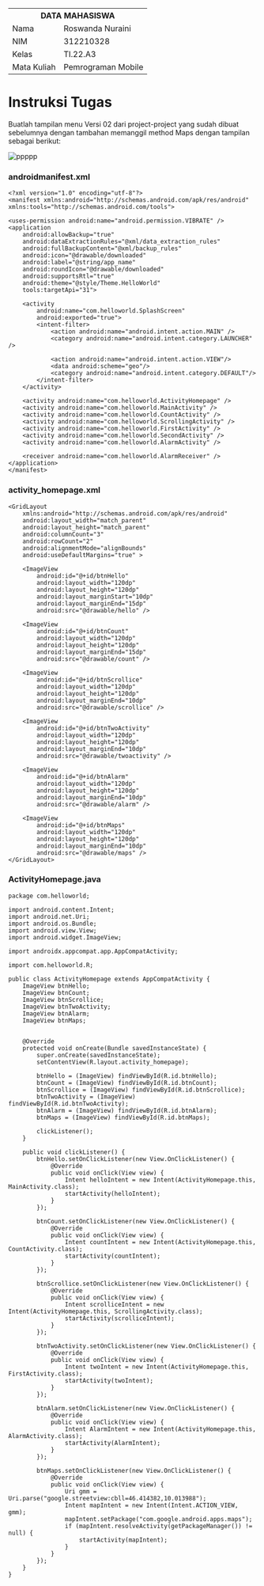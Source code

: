 <table>
  <tr>
    <th colspan="2">DATA MAHASISWA</th>
  </tr>
  <tr>
    <td>Nama</td>
    <td>Roswanda Nuraini</td>
  </tr>
  <tr>
    <td>NIM</td>
    <td>312210328</td>
  </tr>
  <tr>
    <td>Kelas</td>
    <td>TI.22.A3</td>
  </tr>
  <tr>
    <td>Mata Kuliah</td>
    <td>Pemrograman Mobile</td>
  </tr>
</table>

# Instruksi Tugas

Buatlah tampilan menu Versi 02 dari project-project yang sudah dibuat sebelumnya dengan tambahan memanggil method Maps dengan tampilan sebagai berikut:

![ppppp](https://github.com/roswanda11/Implicit-Intent-V0.2/assets/115516632/1fa474ee-f3a3-415b-8148-4cc06a67373b)

### androidmanifest.xml

    <?xml version="1.0" encoding="utf-8"?>
    <manifest xmlns:android="http://schemas.android.com/apk/res/android"
    xmlns:tools="http://schemas.android.com/tools">
    
    <uses-permission android:name="android.permission.VIBRATE" />
    <application
        android:allowBackup="true"
        android:dataExtractionRules="@xml/data_extraction_rules"
        android:fullBackupContent="@xml/backup_rules"
        android:icon="@drawable/downloaded"
        android:label="@string/app_name"
        android:roundIcon="@drawable/downloaded"
        android:supportsRtl="true"
        android:theme="@style/Theme.HelloWorld"
        tools:targetApi="31">
    
        <activity
            android:name="com.helloworld.SplashScreen"
            android:exported="true">
            <intent-filter>
                <action android:name="android.intent.action.MAIN" />
                <category android:name="android.intent.category.LAUNCHER" />
    
                <action android:name="android.intent.action.VIEW"/>
                <data android:scheme="geo"/>
                <category android:name="android.intent.category.DEFAULT"/>
            </intent-filter>
        </activity>
    
        <activity android:name="com.helloworld.ActivityHomepage" />
        <activity android:name="com.helloworld.MainActivity" />
        <activity android:name="com.helloworld.CountActivity" />
        <activity android:name="com.helloworld.ScrollingActivity" />
        <activity android:name="com.helloworld.FirstActivity" />
        <activity android:name="com.helloworld.SecondActivity" />
        <activity android:name="com.helloworld.AlarmActivity" />
    
        <receiver android:name="com.helloworld.AlarmReceiver" />
    </application>
    </manifest>


### activity_homepage.xml

    <GridLayout
        xmlns:android="http://schemas.android.com/apk/res/android"
        android:layout_width="match_parent"
        android:layout_height="match_parent"
        android:columnCount="3"
        android:rowCount="2"
        android:alignmentMode="alignBounds"
        android:useDefaultMargins="true" >
    
        <ImageView
            android:id="@+id/btnHello"
            android:layout_width="120dp"
            android:layout_height="120dp"
            android:layout_marginStart="10dp"
            android:layout_marginEnd="15dp"
            android:src="@drawable/hello" />
    
        <ImageView
            android:id="@+id/btnCount"
            android:layout_width="120dp"
            android:layout_height="120dp"
            android:layout_marginEnd="15dp"
            android:src="@drawable/count" />
    
        <ImageView
            android:id="@+id/btnScrollice"
            android:layout_width="120dp"
            android:layout_height="120dp"
            android:layout_marginEnd="10dp"
            android:src="@drawable/scrollice" />
    
        <ImageView
            android:id="@+id/btnTwoActivity"
            android:layout_width="120dp"
            android:layout_height="120dp"
            android:layout_marginEnd="10dp"
            android:src="@drawable/twoactivity" />
    
        <ImageView
            android:id="@+id/btnAlarm"
            android:layout_width="120dp"
            android:layout_height="120dp"
            android:layout_marginEnd="10dp"
            android:src="@drawable/alarm" />
    
        <ImageView
            android:id="@+id/btnMaps"
            android:layout_width="120dp"
            android:layout_height="120dp"
            android:layout_marginEnd="10dp"
            android:src="@drawable/maps" />
    </GridLayout>

### ActivityHomepage.java

    package com.helloworld;
    
    import android.content.Intent;
    import android.net.Uri;
    import android.os.Bundle;
    import android.view.View;
    import android.widget.ImageView;
    
    import androidx.appcompat.app.AppCompatActivity;
    
    import com.helloworld.R;
    
    public class ActivityHomepage extends AppCompatActivity {
        ImageView btnHello;
        ImageView btnCount;
        ImageView btnScrollice;
        ImageView btnTwoActivity;
        ImageView btnAlarm;
        ImageView btnMaps;
    
    
        @Override
        protected void onCreate(Bundle savedInstanceState) {
            super.onCreate(savedInstanceState);
            setContentView(R.layout.activity_homepage);
    
            btnHello = (ImageView) findViewById(R.id.btnHello);
            btnCount = (ImageView) findViewById(R.id.btnCount);
            btnScrollice = (ImageView) findViewById(R.id.btnScrollice);
            btnTwoActivity = (ImageView) findViewById(R.id.btnTwoActivity);
            btnAlarm = (ImageView) findViewById(R.id.btnAlarm);
            btnMaps = (ImageView) findViewById(R.id.btnMaps);
    
            clickListener();
        }
    
        public void clickListener() {
            btnHello.setOnClickListener(new View.OnClickListener() {
                @Override
                public void onClick(View view) {
                    Intent helloIntent = new Intent(ActivityHomepage.this, MainActivity.class);
                    startActivity(helloIntent);
                }
            });
    
            btnCount.setOnClickListener(new View.OnClickListener() {
                @Override
                public void onClick(View view) {
                    Intent countIntent = new Intent(ActivityHomepage.this, CountActivity.class);
                    startActivity(countIntent);
                }
            });
    
            btnScrollice.setOnClickListener(new View.OnClickListener() {
                @Override
                public void onClick(View view) {
                    Intent scrolliceIntent = new Intent(ActivityHomepage.this, ScrollingActivity.class);
                    startActivity(scrolliceIntent);
                }
            });
    
            btnTwoActivity.setOnClickListener(new View.OnClickListener() {
                @Override
                public void onClick(View view) {
                    Intent twoIntent = new Intent(ActivityHomepage.this, FirstActivity.class);
                    startActivity(twoIntent);
                }
            });
    
            btnAlarm.setOnClickListener(new View.OnClickListener() {
                @Override
                public void onClick(View view) {
                    Intent AlarmIntent = new Intent(ActivityHomepage.this, AlarmActivity.class);
                    startActivity(AlarmIntent);
                }
            });
    
            btnMaps.setOnClickListener(new View.OnClickListener() {
                @Override
                public void onClick(View view) {
                    Uri gmm = Uri.parse("google.streetview:cbll=46.414382,10.013988");
                    Intent mapIntent = new Intent(Intent.ACTION_VIEW, gmm);
                    mapIntent.setPackage("com.google.android.apps.maps");
                    if (mapIntent.resolveActivity(getPackageManager()) != null) {
                        startActivity(mapIntent);
                    }
                }
            });
        }
    }





